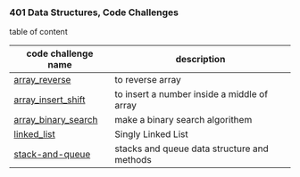 <!-- # Data Structures and Algorithms

See [setup instructions](https://codefellows.github.io/setup-guide/code-301/3-code-challenges), in the Code 301 Setup Guide.

## Repository Quick Tour and Usage

### 301 Code Challenges

Under the `javascript` folder, at the top level, is a sub-folder called `code-challenges`

Each day, you'll add one new file to this folder to do your work for the day's assigned code challenge

If you have not already done so, run `npm install` from within this folder to setup your system to be able to run tests using `Jest`

To run your tests

- Change to the `javascript` folder
- run `npm test` to run all of the tests
- run `npm test ##` to only run tests for challenge ## (i.e. 01) -->

### 401 Data Structures, Code Challenges

table of content

| code challenge name                                           | description                                 |
| ------------------------------------------------------------- | ------------------------------------------- |
| [array_reverse](./python/array_reverse/README.md)             | to reverse array                            |
| [array_insert_shift](./python/array_insert_shift/README.md)   | to insert a number inside a middle of array |
| [array_binary_search](./python/array_binary_search/README.md) | make a binary search algorithem             |
| [linked_list](./python/linked_list/README.md)                 | Singly Linked List                          |
| [stack-and-queue](./python/stack_and_queue/README.md)         | stacks and queue data structure and methods |
